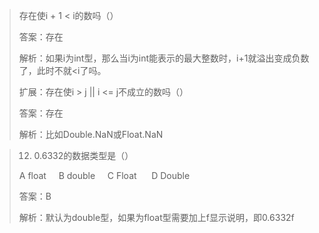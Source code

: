 > 存在使i + 1 &lt; i的数吗（）
>
> 答案：存在
>
> 解析：如果i为int型，那么当i为int能表示的最大整数时，i+1就溢出变成负数了，此时不就&lt;i了吗。
>
> 扩展：存在使i &gt; j \|\| i &lt;= j不成立的数吗（）
>
> 答案：存在
>
> 解析：比如Double.NaN或Float.NaN

> 12. 0.6332的数据类型是（）
>
> A float     B double     C Float      D Double
>
> 答案：B
>
> 解析：默认为double型，如果为float型需要加上f显示说明，即0.6332f



